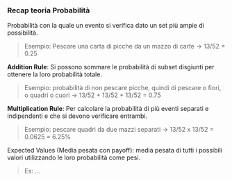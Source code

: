 ### Recap teoria Probabilità
Probabilità con la quale un evento si verifica dato un set più ampie di possibilità.
> Esempio: Pescare una carta di picche da un mazzo di carte -> 13/52 = 0.25

**Addition Rule**: Si possono sommare le probabilità di subset disgiunti per ottenere la loro probabilità totale.
> Esempio: probabilità di non pescare picche, quindi di pescare o fiori, o quadri o cuori -> 13/52 + 13/52 + 13/52 = 0.75

**Multiplication Rule**: Per calcolare la probabilità di più eventi separati e indipendenti e che si devono verificare entrambi.
> Esempio: pescare quadri da due mazzi separati -> 13/52 x 13/52 = 0.0625 = 6.25%

Expected Values (Media pesata con payoff): media pesata di tutti i possibili valori utilizzando le loro probabilità come pesi.
> Es: ...